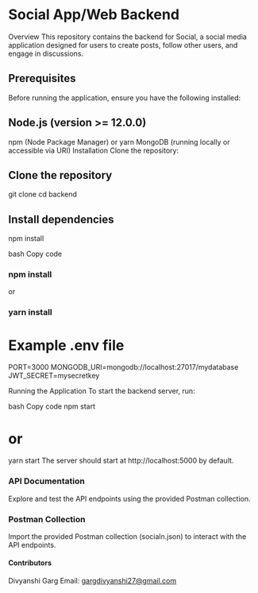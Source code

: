 # Social App/Web Backend
Overview
This repository contains the backend for Social, a social media application designed for users to create posts, follow other users, and engage in discussions.

## Prerequisites
Before running the application, ensure you have the following installed:

## Node.js (version >= 12.0.0)
npm (Node Package Manager) or yarn
MongoDB (running locally or accessible via URI)
Installation
Clone the repository:

## Clone the repository
git clone <repository-url>
cd backend

## Install dependencies
npm install

bash
Copy code
### npm install
or
### yarn install
# Example .env file

PORT=3000
MONGODB_URI=mongodb://localhost:27017/mydatabase
JWT_SECRET=mysecretkey

Running the Application
To start the backend server, run:

bash
Copy code
npm start
# or
yarn start
The server should start at http://localhost:5000 by default.

### API Documentation
Explore and test the API endpoints using the provided Postman collection.

### Postman Collection
Import the provided Postman collection (socialn.json) to interact with the API endpoints.

#### Contributors
Divyanshi Garg
Email: gargdivyanshi27@gmail.com


